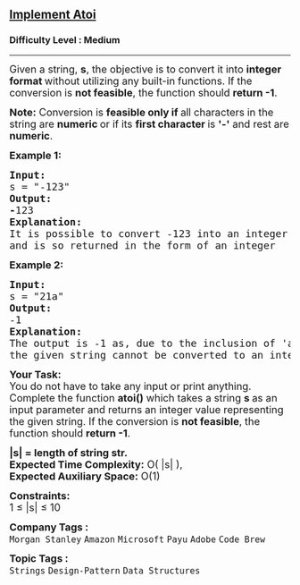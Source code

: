 <h2><a href="https://www.geeksforgeeks.org/problems/implement-atoi/1?page=1&category=Strings&company=Microsoft&difficulty=Medium,Hard&sortBy=submissions">Implement Atoi</a></h2><h3>Difficulty Level : Medium</h3><hr><div class="problems_problem_content__Xm_eO"><p><span style="font-size: 18px;">Given a string, <strong>s</strong>, the objective is to convert it into <strong>integer format </strong>without utilizing any built-in functions. If the conversion is <strong>not feasible</strong>, the function should <strong>return -1</strong>. </span></p>
<p><span style="font-size: 18px;"><strong>Note:</strong> Conversion is <strong>feasible only if </strong>all characters in the string are <strong>numeric </strong>or if its <strong>first character </strong>is <strong>'-'</strong> and rest are <strong>numeric</strong>.</span></p>
<p><span style="font-size: 18px;"><strong>Example 1:</strong></span></p>
<pre><span style="font-size: 18px;"><strong style="font-size: 18px;">Input:
</strong><span style="font-size: 18px;">s = "-123"
</span><strong style="font-size: 18px;">Output: <br>-</strong><span style="font-size: 18px;">123<br></span><strong style="font-size: 18px;">Explanation:<br></strong><span style="font-size: 18px;">It is possible to convert -123 into an integer <br>and is so returned in the form of an integer<br></span></span></pre>
<p><span style="font-size: 18px;"><strong>Example 2:</strong></span></p>
<pre><span style="font-size: 18px;"><strong style="font-size: 18px;">Input:
</strong><span style="font-size: 18px;">s = "21a"
</span><strong style="font-size: 18px;">Output: <br></strong><span style="font-size: 18px;">-1</span><strong style="font-size: 18px;">
Explanation: <br></strong><span style="font-size: 18px;">The output is -1 as, due to the inclusion of 'a',<br>the given string cannot be converted to an integer.
</span></span></pre>
<p><span style="font-size: 18px;"><strong>Your Task:</strong><br>You do not have to take any input or print anything. Complete the function <strong>atoi()</strong> which takes a string <strong>s&nbsp;</strong>as an input parameter and returns an integer value representing the given string. If the conversion is&nbsp;<strong>not feasible</strong>, the function should&nbsp;<strong>return -1</strong>.<br></span></p>
<p><span style="font-size: 18px;"><strong>|s| = length of string str.<br></strong></span><span style="font-size: 18px;"><strong>Expected Time Complexity:</strong> O( |s| ),&nbsp;<br><strong>Expected Auxiliary Space:</strong>&nbsp;O(1)<br></span></p>
<p><span style="font-size: 18px;"><strong>Constraints:</strong><br>1 ≤ |s| ≤ 10</span></p></div><p><span style=font-size:18px><strong>Company Tags : </strong><br><code>Morgan Stanley</code>&nbsp;<code>Amazon</code>&nbsp;<code>Microsoft</code>&nbsp;<code>Payu</code>&nbsp;<code>Adobe</code>&nbsp;<code>Code Brew</code>&nbsp;<br><p><span style=font-size:18px><strong>Topic Tags : </strong><br><code>Strings</code>&nbsp;<code>Design-Pattern</code>&nbsp;<code>Data Structures</code>&nbsp;